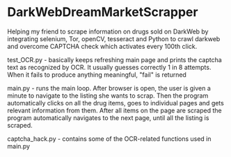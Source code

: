 # DarkWebDreamMarketScrapper
Helping my friend to scrape information on drugs sold on DarkWeb by integrating selenium, Tor, openCV, tesseract and Python to crawl darkweb and overcome CAPTCHA check which activates every 100th click.  
  
test_OCR.py - basically keeps refreshing main page and prints the captcha text as recognized by OCR. It usually guesses correctly 1 in 8 attempts. When it fails to produce anything meaningful, "fail" is returned    
  
  
main.py - runs the main loop. After browser is open, the user is given a minute to navigate to the listing she wants to scrap. Then the program automatically clicks on all the drug items, goes to individual pages and gets relevant information from them. After all items on the page are scraped the program automatically navigates to the next page, until all the listing is scraped.  
   
   
captcha_hack.py - contains some of the OCR-related functions used in main.py
